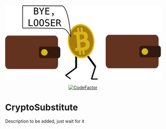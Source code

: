 <p align="center">
  <img src="logo.png" width=512>
</p>
<p align="center">
  <a href="https://www.codefactor.io/repository/github/darksecdevelopers/cryptosubstitute"><img src="https://www.codefactor.io/repository/github/darksecdevelopers/cryptosubstitute/badge" alt="CodeFactor" /></a>
</p>

# CryptoSubstitute

Description to be added, just wait for it
